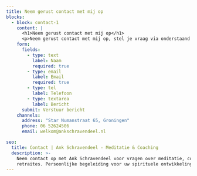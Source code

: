 ```yaml
---
title: Neem gerust contact met mij op
blocks:
  - block: contact-1
    content: |
      <h1>Neem gerust contact met mij op</h1>
      <p>Neem gerust contact met mij op, stel je vraag via onderstaand contactformulier, of geef me een seintje of telefoontje</p>
    form:
      fields:
        - type: text
          label: Naam
          required: true
        - type: email
          label: Email
          required: true
        - type: tel
          label: Telefoon
        - type: textarea
          label: Bericht
      submit: Verstuur bericht
    channels:
      address: "Star Numanstraat 65, Groningen"
      phone: 06 52624506
      email: welkom@ankschravendeel.nl

seo:
  title: Contact | Ank Schravendeel - Meditatie & Coaching
  description: >-
    Neem contact op met Ank Schravendeel voor vragen over meditatie, coaching of
    retraites. Persoonlijke begeleiding voor uw spirituele ontwikkeling.
---
```

